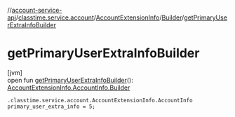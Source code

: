 //[account-service-api](../../../../index.md)/[classtime.service.account](../../index.md)/[AccountExtensionInfo](../index.md)/[Builder](index.md)/[getPrimaryUserExtraInfoBuilder](get-primary-user-extra-info-builder.md)

# getPrimaryUserExtraInfoBuilder

[jvm]\
open fun [getPrimaryUserExtraInfoBuilder](get-primary-user-extra-info-builder.md)(): [AccountExtensionInfo.AccountInfo.Builder](../-account-info/-builder/index.md)

`.classtime.service.account.AccountExtensionInfo.AccountInfo primary_user_extra_info = 5;`
